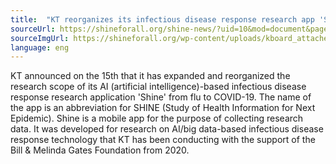 ```yaml
---
title:  "KT reorganizes its infectious disease response research app 'Shine'... Research on COVID-19 begins"
sourceUrl: https://shineforall.org/shine-news/?uid=10&mod=document&pageid=1
sourceImgUrl: https://shineforall.org/wp-content/uploads/kboard_attached/1/202204/6253847cf19ce2830572.jpg
language: eng
---
```

KT announced on the 15th that it has expanded and reorganized the research scope of its AI (artificial intelligence)-based infectious disease response research application 'Shine' from flu to COVID-19.
The name of the app is an abbreviation for SHINE (Study of Health Information for Next Epidemic).
Shine is a mobile app for the purpose of collecting research data. It was developed for research on AI/big data-based infectious disease response technology that KT has been conducting with the support of the Bill & Melinda Gates Foundation from 2020.